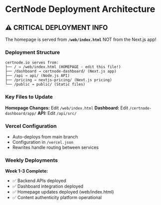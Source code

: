 # CertNode Deployment Architecture

## ⚠️ CRITICAL DEPLOYMENT INFO

The homepage is served from **`/web/index.html`** NOT from the Next.js app!

### Deployment Structure

```
certnode.io serves from:
├── / → /web/index.html (HOMEPAGE - edit this file!)
├── /dashboard → certnode-dashboard/ (Next.js app)
├── /api → api/ (Node.js API)
├── /pricing → nextjs-pricing/ (Next.js pricing)
└── /public → public/ (Static files)
```

### Key Files to Update

**Homepage Changes:** Edit `/web/index.html`
**Dashboard:** Edit `/certnode-dashboard/app/`
**API:** Edit `/api/src/`

### Vercel Configuration

- Auto-deploys from main branch
- Configuration in `/vercel.json`
- Rewrites handle routing between services

### Weekly Deployments

**Week 1-3 Complete:**
- ✅ Backend APIs deployed
- ✅ Dashboard integration deployed
- ✅ Homepage updates deployed (web/index.html)
- ✅ Content authenticity platform operational